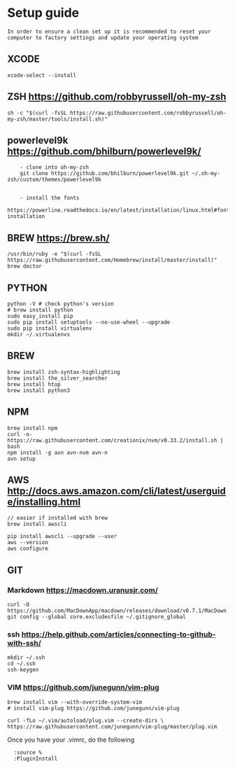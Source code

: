 # Setup guide

```
In order to ensure a clean set up it is recommended to reset your
computer to factory settings and update your operating system
```
 
## XCODE
```
xcode-select --install 
```

## ZSH https://github.com/robbyrussell/oh-my-zsh
```
sh -c "$(curl -fsSL https://raw.githubusercontent.com/robbyrussell/oh-my-zsh/master/tools/install.sh)"
```

## powerlevel9k https://github.com/bhilburn/powerlevel9k/
```
	- clone into oh-my-zsh
	git clone https://github.com/bhilburn/powerlevel9k.git ~/.oh-my-zsh/custom/themes/powerlevel9k


	- install the fonts
	https://powerline.readthedocs.io/en/latest/installation/linux.html#fonts-installation
```

## BREW https://brew.sh/
```
/usr/bin/ruby -e "$(curl -fsSL https://raw.githubusercontent.com/Homebrew/install/master/install)"
brew doctor
```

## PYTHON
```
python -V # check python's version
# brew install python
sudo easy_install pip
sudo pip install setuptools --no-use-wheel --upgrade
sudo pip install virtualenv
mkdir ~/.virtualenvs
```

## BREW
```
brew install zsh-syntax-highlighting
brew install the_silver_searcher
brew install htop
brew install python3
```

## NPM
```
brew install npm
curl -o- https://raw.githubusercontent.com/creationix/nvm/v0.33.2/install.sh | bash
npm install -g avn avn-nvm avn-n
avn setup
```

## AWS http://docs.aws.amazon.com/cli/latest/userguide/installing.html
```
// easier if installed with brew
brew install awscli

pip install awscli --upgrade --user
aws --version
aws configure
```

## GIT
### Markdown https://macdown.uranusjr.com/
```
curl -O https://github.com/MacDownApp/macdown/releases/download/v0.7.1/MacDown.app.zip 
git config --global core.excludesfile ~/.gitignore_global
```

### ssh https://help.github.com/articles/connecting-to-github-with-ssh/
```
mkdir ~/.ssh
cd ~/.ssh
ssh-keygen
```

### VIM https://github.com/junegunn/vim-plug
```
brew install vim --with-override-system-vim
# install vim-plug https://github.com/junegunn/vim-plug

curl -fLo ~/.vim/autoload/plug.vim --create-dirs \
https://raw.githubusercontent.com/junegunn/vim-plug/master/plug.vim
```

Once you have your .vimrc, do the following
```
  :source %
  :PluginInstall
```

